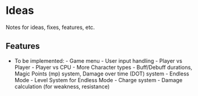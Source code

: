 # Ideas
Notes for ideas, fixes, features, etc.

## Features
- To be implemented:
        - Game menu
        - User input handling
        - Player vs Player
        - Player vs CPU
        - More Character types
        - Buff/Debuff durations, Magic Points (mp) system, Damage over time (DOT) system
        - Endless Mode
        - Level System for Endless Mode
        - Charge system
        - Damage calculation (for weakness, resistance)
